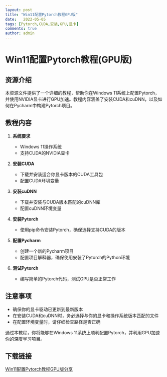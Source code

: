```yaml
---
layout: post
title: "Win11配置Pytorch教程GPU版"
date:   2022-05-05
tags: [Pytorch,CUDA,安装,GPU,显卡]
comments: true
author: admin
---
```

# Win11配置Pytorch教程(GPU版)

## 资源介绍

本资源文件提供了一个详细的教程，帮助你在Windows 11系统上配置Pytorch，并使用NVIDIA显卡进行GPU加速。教程内容涵盖了安装CUDA和cuDNN，以及如何在Pycharm中构建Pytorch项目。

## 教程内容

1. **系统要求**
   - Windows 11操作系统
   - 支持CUDA的NVIDIA显卡

2. **安装CUDA**
   - 下载并安装适合你显卡版本的CUDA工具包
   - 配置CUDA环境变量

3. **安装cuDNN**
   - 下载并安装与CUDA版本匹配的cuDNN库
   - 配置cuDNN环境变量

4. **安装Pytorch**
   - 使用pip命令安装Pytorch，确保选择支持CUDA的版本

5. **配置Pycharm**
   - 创建一个新的Pycharm项目
   - 配置项目解释器，确保使用安装了Pytorch的Python环境

6. **测试Pytorch**
   - 编写简单的Pytorch代码，测试GPU是否正常工作

## 注意事项

- 确保你的显卡驱动已更新到最新版本
- 在安装CUDA和cuDNN时，务必选择与你的显卡和操作系统版本匹配的文件
- 在配置环境变量时，请仔细检查路径是否正确

通过本教程，你将能够在Windows 11系统上顺利配置Pytorch，并利用GPU加速你的深度学习项目。

## 下载链接

[Win11配置Pytorch教程GPU版分享](https://pan.quark.cn/s/eed44dbfbf04)
